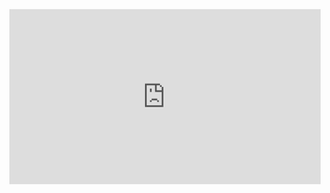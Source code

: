 <iframe width="560" height="315" src="https://www.youtube.com/embed/8EneV4gjOUo" frameborder="0" allowfullscreen></iframe>